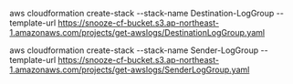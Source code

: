 aws cloudformation create-stack --stack-name Destination-LogGroup --template-url https://snooze-cf-bucket.s3.ap-northeast-1.amazonaws.com/projects/get-awslogs/DestinationLogGroup.yaml

aws cloudformation create-stack --stack-name Sender-LogGroup --template-url https://snooze-cf-bucket.s3.ap-northeast-1.amazonaws.com/projects/get-awslogs/SenderLogGroup.yaml

